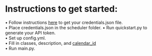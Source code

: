 # Instructions to get started:  

• Follow instructions [here](https://developers.google.com/calendar/quickstart/python) to get your credentials.json file.  
• Place credentials.json in the scheduler folder.
• Run quickstart.py to generate your API token.  
• Set up config.yml.  
• Fill in classes, description, and [calendar_id](https://docs.simplecalendar.io/find-google-calendar-id/)  
• Run main.py.
